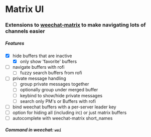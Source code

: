 # Matrix UI
### Extensions to [weechat-matrix](https://github.com/poljar/weechat-matrix) to make navigating lots of channels easier


##### Features
- [x] hide buffers that are inactive
  - [x] only show 'favorite' buffers
- [ ] navigate buffers with rofi
  - [ ] fuzzy search buffers from rofi
- [ ] private message handling
  - [ ] group private messages together
  - [ ] optionally group under merged buffer
  - [ ] keybind to show/hide private messages
  - [ ] search only PM's or Buffers with rofi
- [ ] bind weechat buffers with a per-server leader key
- [ ] option for hiding all (including irc) or just matrix buffers
- [ ] autocomplete with weechat-matrix short_names

##### Command in weechat: `wui`

